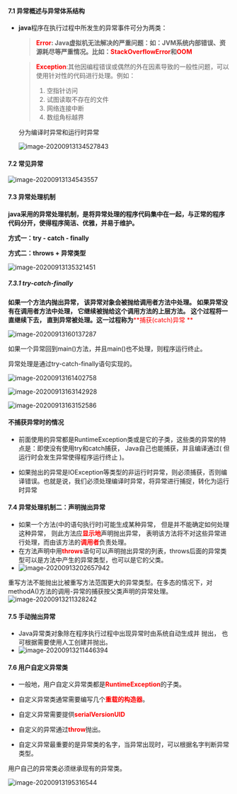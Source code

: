 #### 7.1 异常概述与异常体系结构

- **java**程序在执行过程中所发生的异常事件可分为两类：

  > **<span style='color:red;'>Error</span>: Java虚拟机无法解决的严重问题：如：JVM系统内部错误、资源耗尽等严重情况。比如：<span style='color:red;'>StackOverflowError</span>和<span style='color:red;'>OOM</span>**

  > <span style='color:red;'>**Exception**</span>:其他因编程错误或偶然的外在因素导致的一般性问题，可以使用针对性的代码进行处理。例如：
  >
  > 1. 空指针访问
  > 2. 试图读取不存在的文件
  > 3. 网络连接中断
  > 4. 数组角标越界
  
  分为编译时异常和运行时异常
  
  ![image-20200913134527843](C:\Users\chenlin\AppData\Roaming\Typora\typora-user-images\image-20200913134527843.png)

#### 7.2 常见异常

![image-20200913134543557](C:\Users\chenlin\AppData\Roaming\Typora\typora-user-images\image-20200913134543557.png)

#### 7.3 异常处理机制

**java采用的异常处理机制，是将异常处理的程序代码集中在一起，与正常的程序代码分开，使得程序简洁、优雅，并易于维护。**

**方式一：try - catch - finally**

**方式二：throws + 异常类型**

![image-20200913135321451](C:\Users\chenlin\AppData\Roaming\Typora\typora-user-images\image-20200913135321451.png)

##### 7.3.1 try-catch-finally

**如果一个方法内抛出异常， 该异常对象会被抛给调用者方法中处理。 如果异常没有在调用者方法中处理， 它继续被抛给这个调用方法的上层方法。 这个过程将一直继续下去， 直到异常被处理。这一过程称为**<span style='color:red;'>**捕获(catch)异常  **</span>

![image-20200913160137287](C:\Users\chenlin\AppData\Roaming\Typora\typora-user-images\image-20200913160137287.png)

如果一个异常回到main()方法，并且main()也不处理，则程序运行终止。

异常处理是通过try-catch-finally语句实现的。

![image-20200913161402758](C:\Users\chenlin\AppData\Roaming\Typora\typora-user-images\image-20200913161402758.png)

![image-20200913163142928](C:\Users\chenlin\AppData\Roaming\Typora\typora-user-images\image-20200913163142928.png)

![image-20200913163152586](C:\Users\chenlin\AppData\Roaming\Typora\typora-user-images\image-20200913163152586.png)

#### 不捕获异常时的情况

- 前面使用的异常都是RuntimeException类或是它的子类，这些类的异常的特点是：即使没有使用try和catch捕获， Java自己也能捕获，并且编译通过( 但运行时会发生异常使得程序运行终止 )。

- 如果抛出的异常是IOException等类型的非运行时异常，则必须捕获，否则编译错误。也就是说，我们必须处理编译时异常，将异常进行捕捉，转化为运行时异常  

#### 7.4 异常处理机制二：声明抛出异常

- 如果一个方法(中的语句执行时)可能生成某种异常， 但是并不能确定如何处理这种异常， 则此方法应<span style='color:red;'>**显示地**</span>声明抛出异常， 表明该方法将不对这些异常进行处理，而由该方法的<span style='color:red;'>**调用者**</span>负责处理。  
- 在方法声明中用<span style='color:red;'>**throws**</span>语句可以声明抛出异常的列表，throws后面的异常类型可以是方法中产生的异常类型，也可以是它的父类。
- ![image-20200913202657942](C:\Users\chenlin\AppData\Roaming\Typora\typora-user-images\image-20200913202657942.png)

重写方法不能抛出比被重写方法范围更大的异常类型。在多态的情况下，对methodA()方法的调用-异常的捕获按父类声明的异常处理。![image-20200913211328242](C:\Users\chenlin\AppData\Roaming\Typora\typora-user-images\image-20200913211328242.png)

#### 7.5 手动抛出异常

- Java异常类对象除在程序执行过程中出现异常时由系统自动生成并
  抛出， 也可根据需要使用人工创建并抛出。
- ![image-20200913211446394](C:\Users\chenlin\AppData\Roaming\Typora\typora-user-images\image-20200913211446394.png)

#### 7.6 用户自定义异常类

- 一般地，用户自定义异常类都是<span style='color:red;'>**RuntimeException**</span>的子类。

- 自定义异常类通常需要编写几个<span style='color:red;'>**重载的构造器**</span>。
- 自定义异常需要提供<span style='color:red;'>**serialVersionUID**</span>
-  自定义的异常通过<span style='color:red;'>**throw**</span>抛出。
-  自定义异常最重要的是异常类的名字，当异常出现时，可以根据名字判断异常类型。  

用户自己的异常类必须继承现有的异常类。

![image-20200913195316544](C:\Users\chenlin\AppData\Roaming\Typora\typora-user-images\image-20200913195316544.png)